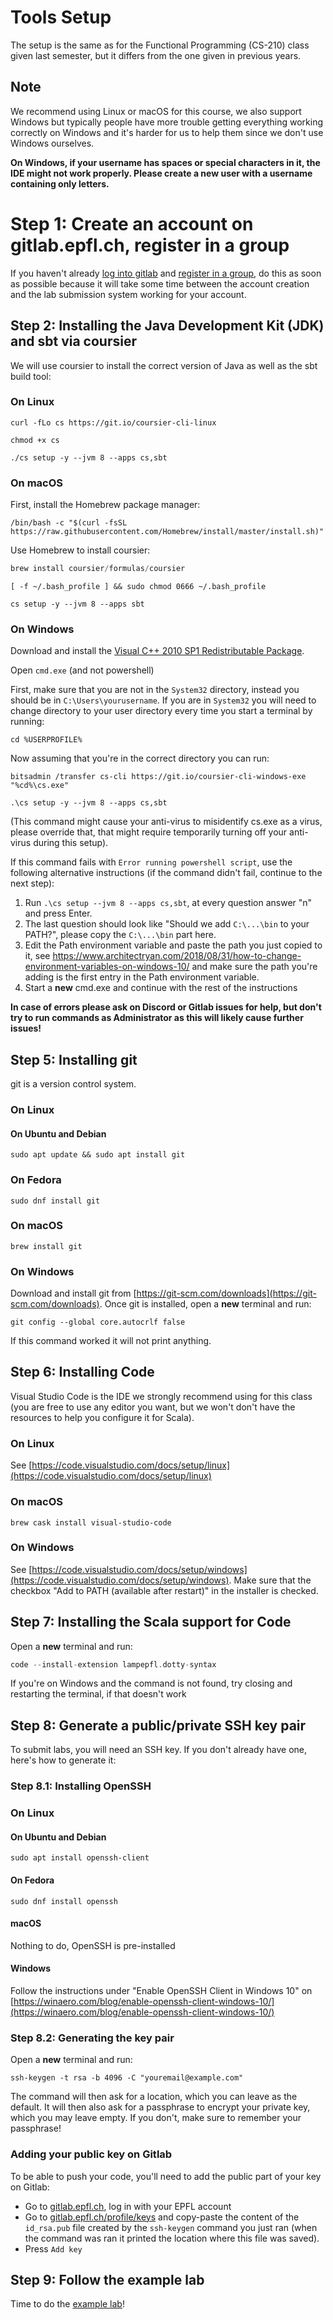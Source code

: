 # Tools Setup

The setup is the same as for the Functional Programming (CS-210) class given last semester, but it differs from the one given in previous years.

## Note

We recommend using Linux or macOS for this course, we also support Windows but
typically people have more trouble getting everything working correctly on
Windows and it's harder for us to help them since we don't use Windows
ourselves.

**On Windows, if your username has spaces or special characters in it, the IDE might not
work properly. Please create a new user with a username containing only letters.**

# Step 1: Create an account on gitlab.epfl.ch, register in a group

If you haven't already [log into gitlab](https://gitlab.epfl.ch/users/sign_in)
and [register in a
group](https://gitlab.epfl.ch/lamp/cs210/-/blob/master/exercises/Group%20workspaces.md),
do this as soon as possible because it will take some time between the account
creation and the lab submission system working for your account.

## Step 2: Installing the Java Development Kit (JDK) and sbt via coursier

We will use coursier to install the correct version of
Java as well as the sbt build tool:

### On Linux

```shell
curl -fLo cs https://git.io/coursier-cli-linux
```
```shell
chmod +x cs
```
```shell
./cs setup -y --jvm 8 --apps cs,sbt
```

### On macOS

First, install the Homebrew package manager:
```shell
/bin/bash -c "$(curl -fsSL https://raw.githubusercontent.com/Homebrew/install/master/install.sh)"
```
Use Homebrew to install coursier:
```scala
brew install coursier/formulas/coursier
```
```shell
[ -f ~/.bash_profile ] && sudo chmod 0666 ~/.bash_profile
```
```shell
cs setup -y --jvm 8 --apps sbt
```

### On Windows

Download and install the [Visual C++ 2010 SP1 Redistributable Package](https://www.microsoft.com/en-us/download/details.aspx?id=13523).

Open `cmd.exe` (and not powershell)

First, make sure that you are not in the `System32` directory, instead you
should be in `C:\Users\yourusername`. If you are in `System32` you will need to
change directory to your user directory every time you start a terminal by
running:
```shell
cd %USERPROFILE%
```

Now assuming that you're in the correct directory you can run:

```shell
bitsadmin /transfer cs-cli https://git.io/coursier-cli-windows-exe "%cd%\cs.exe"
```
```shell
.\cs setup -y --jvm 8 --apps cs,sbt
```

(This command might cause your anti-virus to misidentify cs.exe as a virus,
please override that, that might require temporarily turning off your anti-virus
during this setup).

If this command fails with `Error running powershell script`, use the following
alternative instructions (if the command didn't fail, continue to the next
step):

1. Run `.\cs setup --jvm 8 --apps cs,sbt`, at every question answer "n" and
   press Enter.
2. The last question should look like "Should we add `C:\...\bin` to your PATH?",
   please copy the `C:\...\bin` part here.
3. Edit the Path environment variable and paste the path you just copied to it, see
   https://www.architectryan.com/2018/08/31/how-to-change-environment-variables-on-windows-10/
   and make sure the path you're adding is the first entry in the Path environment
   variable.
4. Start a **new** cmd.exe and continue with the rest of the instructions

**In case of errors please ask on Discord or Gitlab issues for help, but don't
try to run commands as Administrator as this will likely cause further issues!**

## Step 5: Installing git

git is a version control system.

### On Linux

#### On Ubuntu and Debian

```shell
sudo apt update && sudo apt install git
```

### On Fedora

```shell
sudo dnf install git
```

### On macOS

```shell
brew install git
```

### On Windows

Download and install git from [https://git-scm.com/downloads](https://git-scm.com/downloads).
Once git is installed, open a **new** terminal and run:

```shell
git config --global core.autocrlf false
```

If this command worked it will not print anything.

## Step 6: Installing Code

Visual Studio Code is the IDE we strongly recommend using for this class (you are free to use any editor you want, but we won't don't have the resources to help you configure it for Scala).

### On Linux

See [https://code.visualstudio.com/docs/setup/linux](https://code.visualstudio.com/docs/setup/linux)

### On macOS

```shell
brew cask install visual-studio-code
```

### On Windows

See [https://code.visualstudio.com/docs/setup/windows](https://code.visualstudio.com/docs/setup/windows).
Make sure that the checkbox "Add to PATH (available after restart)" in the
installer is checked.

## Step 7: Installing the Scala support for Code

Open a **new** terminal and run:
```scala
code --install-extension lampepfl.dotty-syntax
```

If you're on Windows and the command is not found, try closing and restarting
the terminal, if that doesn't work

## Step 8: Generate a public/private SSH key pair

To submit labs, you will need an SSH key. If you don't already have one, here's how to generate it:

### Step 8.1: Installing OpenSSH

### On Linux

#### On Ubuntu and Debian

```shell
sudo apt install openssh-client
```

#### On Fedora

```shell
sudo dnf install openssh
```

#### macOS

Nothing to do, OpenSSH is pre-installed

#### Windows

Follow the instructions under "Enable OpenSSH Client in Windows 10" on
[https://winaero.com/blog/enable-openssh-client-windows-10/](https://winaero.com/blog/enable-openssh-client-windows-10/)

### Step 8.2: Generating the key pair

Open a **new** terminal and run:

```shell
ssh-keygen -t rsa -b 4096 -C "youremail@example.com"
```

The command will then ask for a location, which you can leave as the default. It will then also ask for a passphrase to encrypt your private key, which you may leave empty. If you don't, make sure to remember your passphrase!

### Adding your public key on Gitlab

To be able to push your code, you'll need to add the public part of your key on Gitlab:
- Go to [gitlab.epfl.ch](https://gitlab.epfl.ch), log in with your EPFL account
- Go to [gitlab.epfl.ch/profile/keys](https://gitlab.epfl.ch/profile/keys) and copy-paste the content of the `id_rsa.pub` file created by the `ssh-keygen` command you just ran (when the command was ran it printed the location where this file was saved).
- Press `Add key`

## Step 9: Follow the example lab

Time to do the [example lab](example-lab.md)!
